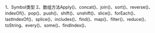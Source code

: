 1、Symbol类型
2、数组方法Apply()、concat()、join()、sort()、reverse()、indexOf()、pop()、push()、shift()、unshift()、slice()、forEach()、lastIndexOf()、splice()、includes()、find()、map()、filter()、reduce()、toString、every()、some()、findIndex()、
